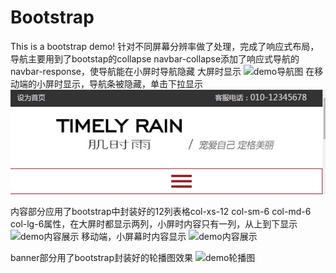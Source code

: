 # Bootstrap
This is a bootstrap demo!
针对不同屏幕分辨率做了处理，完成了响应式布局，导航主要用到了bootstap的collapse navbar-collapse添加了响应式导航的navbar-response，使导航能在小屏时导航隐藏
大屏时显示
![demo导航图](https://github.com/hanshengxia/Bootstrap/raw/master/img/demo.jpg)
在移动端的小屏时显示，导航条被隐藏，单击下拉显示
![demo导航图](https://github.com/hanshengxia/Bootstrap/raw/master/bootstrap/img/demo2.jpg)

内容部分应用了bootstrap中封装好的12列表格col-xs-12 col-sm-6 col-md-6 col-lg-6属性，在大屏时都显示两列，小屏时内容只有一列，从上到下显示
![demo内容展示](https://github.com/hanshengxia/Bootstrap/tree/master/bootstrap/img/demo3.jpg)
移动端，小屏幕时内容显示
![demo内容展示](https://github.com/hanshengxia/Bootstrap/tree/master/bootstrap/img/demo4.jpg)

banner部分用了bootstrap封装好的轮播图效果
![demo轮播图](https://github.com/hanshengxia/Bootstrap/tree/master/bootstrap/img/demo5.jpg)
